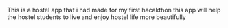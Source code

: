 This is a hostel app that i had made for my first hacakthon this app will help the hostel students to live and enjoy hostel life more beautifully
